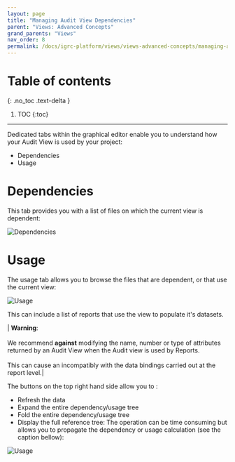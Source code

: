 ```yaml
---
layout: page
title: "Managing Audit View Dependencies"
parent: "Views: Advanced Concepts"
grand_parents: "Views"
nav_order: 8
permalink: /docs/igrc-platform/views/views-advanced-concepts/managing-audit-view-depedencies/
---
```


# Table of contents
{: .no_toc .text-delta }

1. TOC
{:toc}
---

Dedicated tabs within the graphical editor enable you to understand how your Audit View is used by your project:     

- Dependencies
- Usage   

# Dependencies

This tab provides you with a list of files on which the current view is dependent:   

![Dependencies](igrc-platform/views/advanced-concepts/images/viewdependencies.png "Dependencies")           

# Usage  

The usage tab allows you to browse the files that are dependent, or that use the current view:     

![Usage](igrc-platform/views/advanced-concepts/images/viewusages.png "Usage")           

This can include a list of reports that use the view to populate it's datasets.  

| **Warning**: <br><br> We recommend **against** modifying the name, number or type of attributes returned by an Audit View when the Audit view is used by Reports.<br><br>This can cause an incompatibly with the data bindings carried out at the report level.|   

The buttons on the top right hand side allow you to :     

- Refresh the data
- Expand the entire dependency/usage tree
- Fold the entire dependency/usage tree
- Display the full reference tree: The operation can be time consuming but allows you to propagate the dependency or usage calculation (see the caption bellow):  

![Usage](igrc-platform/views/advanced-concepts/images/viewexpandedusage.png "Usage")           
